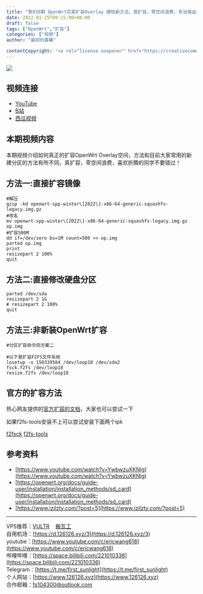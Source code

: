 ```yaml
---
title: "第038期 OpenWrt完美扩容Overlay 硬核新方法，真扩容，零空间浪费，专治强迫症！"
date: 2022-01-25T09:15:00+08:00
draft: false
tags: ["OpenWrt","扩容"]
categories: ["视频"]
author: "最初的晨曦"

contentCopyright: '<a rel="license noopener" href="https://creativecommons.org/licenses/by-nc-sa/4.0/deed.zh" target="_blank">本文章采用 CC BY-NC-SA 4.0 许可协议</a>'
---
```


![](../../images/038/0.jpg)
	
## 视频连接
- [YouTube](https://www.youtube.com/watch?v=Kap02m83W40)
- [B站](https://www.bilibili.com/video/BV1Ja411m7XA/)
- [西瓜视频](https://www.ixigua.com/7057170215422919182)

## 本期视频内容

本期视频介绍如何真正的扩容OpenWrt Overlay空间，方法和目前大家常用的新建分区的方法有所不同，真扩容，零空间浪费，喜欢折腾的同学不要错过！

## 方法一:直接扩容镜像

```
#解压
gzip -kd openwrt-spp-winter\[2022\]-x86-64-generic-squashfs-legacy.img.gz
#改名
mv openwrt-spp-winter\[2022\]-x86-64-generic-squashfs-legacy.img.gz op.img
#扩容500M
dd if=/dev/zero bs=1M count=500 >> op.img
parted op.img
print
resizepart 2 100%
quit
```

## 方法二:直接修改硬盘分区

```
parted /dev/sda
resizepart 2 1G
# resizepart 2 100%
quit
```
## 方法三:非新装OpenWrt扩容

```
#分区扩容命令同方案二

#以下是扩容F2FS文件系统
losetup -o 150339584 /dev/loop18 /dev/sda2
fsck.f2fs /dev/loop18
resize.f2fs /dev/loop18
```

## 官方的扩容方法

热心网友提供的[官方扩容的文档](https://openwrt.org/docs/guide-user/installation/openwrt_x86#resizing_partitions)，大家也可以尝试一下

如果f2fs-tools安装不上可以尝试安装下面两个ipk

[f2fsck](../../images/038/f2fsck_1.14.0-1_x86_64.ipk)
[f2fs-tools](../../images/038/f2fs-tools_1.14.0-1_x86_64.ipk)

## 参考资料

- [https://www.youtube.com/watch?v=YwbwzuXKNlg](https://www.youtube.com/watch?v=YwbwzuXKNlg)
- [https://openwrt.org/docs/guide-user/installation/installation_methods/sd_card](https://openwrt.org/docs/guide-user/installation/installation_methods/sd_card)
- [https://www.izilzty.com/?post=5](https://www.izilzty.com/?post=5)

---

VPS推荐：[VULTR](https://www.vultr.com/?ref=9742814)&nbsp;&nbsp;&nbsp;&nbsp;[搬瓦工](https://bwh81.net/aff.php?aff=73687)  
自用机场：[https://d.126126.xyz/3](https://d.126126.xyz/3)  
youtube：[https://www.youtube.com/c/ericwang618](https://www.youtube.com/c/ericwang618)  
哔哩哔哩：[https://space.bilibili.com/221010336](https://space.bilibili.com/221010336)  
Telegram：[https://t.me/first_sunlight](https://t.me/first_sunlight)  
个人网站：[https://www.126126.xyz](https://www.126126.xyz)  
合作邮箱：fs104300@outlook.com